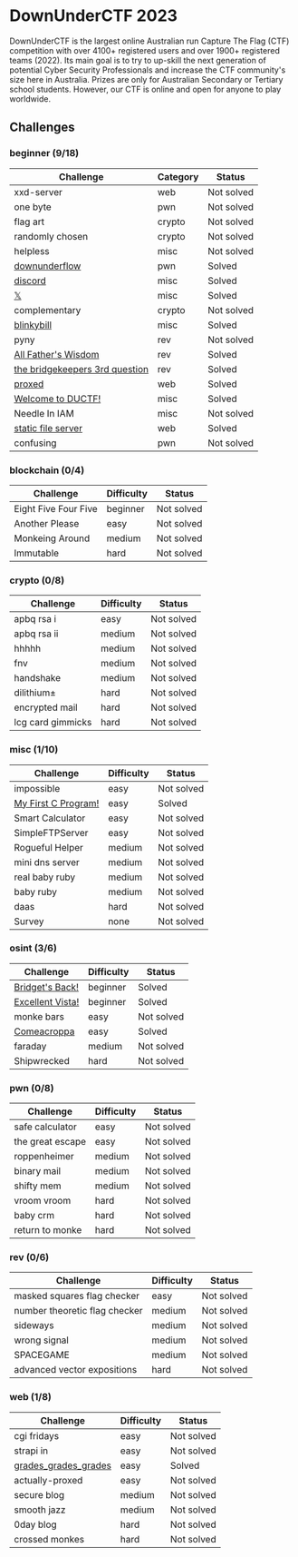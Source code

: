 # DownUnderCTF 2023
DownUnderCTF is the largest online Australian run Capture The Flag (CTF) competition with over 4100+ registered users and over 1900+ registered teams (2022). Its main goal is to try to up-skill the next generation of potential Cyber Security Professionals and increase the CTF community's size here in Australia. Prizes are only for Australian Secondary or Tertiary school students. However, our CTF is online and open for anyone to play worldwide.

## Challenges
### beginner (9/18)
| Challenge                                                              | Category | Status     |
| ---------------------------------------------------------------------- | -------- | ---------- |
| xxd-server                                                             | web      | Not solved |
| one byte                                                               | pwn      | Not solved |
| flag art                                                               | crypto   | Not solved |
| randomly chosen                                                        | crypto   | Not solved |
| helpless                                                               | misc     | Not solved |
| [downunderflow](./pwn/downunderflow.md)                                | pwn      | Solved     |
| [discord](./misc/discord.md)                                           | misc     | Solved     |
| [𝕏](./misc/x.md)                                                       | misc     | Solved     |
| complementary                                                          | crypto   | Not solved |
| [blinkybill](./misc/blinkybill.md)                                     | misc     | Solved     |
| pyny                                                                   | rev      | Not solved |
| [All Father's Wisdom](./rev/All_Fathers_Wisdom.md)                     | rev      | Solved     |
| [the bridgekeepers 3rd question](./rev/the_bridgekeepers_3rd_question) | rev      | Solved     |
| [proxed](./web/proxed.md)                                              | web      | Solved     |
| [Welcome to DUCTF!](./misc/Welcome_to_DUCTF.md)                        | misc     | Solved     |
| Needle In IAM                                                          | misc     | Not solved |
| [static file server](./web/static_file_servermd)                       | web      | Solved     |
| confusing                                                              | pwn      | Not solved |

### blockchain (0/4)
| Challenge            | Difficulty | Status     |
| -------------------- | ---------- | ---------- |
| Eight Five Four Five | beginner   | Not solved |
| Another Please       | easy       | Not solved |
| Monkeing Around      | medium     | Not solved |
| Immutable            | hard       | Not solved |

### crypto (0/8)
| Challenge         | Difficulty | Status     |
| ----------------- | ---------- | ---------- |
| apbq rsa i        | easy       | Not solved |
| apbq rsa ii       | medium     | Not solved |
| hhhhh             | medium     | Not solved |
| fnv               | medium     | Not solved |
| handshake         | medium     | Not solved |
| dilithium±        | hard       | Not solved |
| encrypted mail    | hard       | Not solved |
| lcg card gimmicks | hard       | Not solved |

### misc (1/10)
| Challenge                                           | Difficulty | Status     |
| --------------------------------------------------- | ---------- | ---------- |
| impossible                                          | easy       | Not solved |
| [My First C Program!](./misc/My_First_C_Program.md) | easy       | Solved     |
| Smart Calculator                                    | easy       | Not solved |
| SimpleFTPServer                                     | easy       | Not solved |
| Rogueful Helper                                     | medium     | Not solved |
| mini dns server                                     | medium     | Not solved |
| real baby ruby                                      | medium     | Not solved |
| baby ruby                                           | medium     | Not solved |
| daas                                                | hard       | Not solved |
| Survey                                              | none       | Not solved |

### osint (3/6)
| Challenge                                      | Difficulty | Status     |
| ---------------------------------------------- | ---------- | ---------- |
| [Bridget's Back!](./osint/Bridgets_Back.md)    | beginner   | Solved     |
| [Excellent Vista!](./osint/Excellent_Vista.md) | beginner   | Solved     |
| monke bars                                     | easy       | Not solved |
| [Comeacroppa](./osint/Comeacroppa.md)          | easy       | Solved     |
| faraday                                        | medium     | Not solved |
| Shipwrecked                                    | hard       | Not solved |

### pwn (0/8)
| Challenge        | Difficulty | Status     |
| ---------------- | ---------- | ---------- |
| safe calculator  | easy       | Not solved |
| the great escape | easy       | Not solved |
| roppenheimer     | medium     | Not solved |
| binary mail      | medium     | Not solved |
| shifty mem       | medium     | Not solved |
| vroom vroom      | hard       | Not solved |
| baby crm         | hard       | Not solved |
| return to monke  | hard       | Not solved |

### rev (0/6)
| Challenge                     | Difficulty | Status     |
| ----------------------------- | ---------- | ---------- |
| masked squares flag checker   | easy       | Not solved |
| number theoretic flag checker | medium     | Not solved |
| sideways                      | medium     | Not solved |
| wrong signal                  | medium     | Not solved |
| SPACEGAME                     | medium     | Not solved |
| advanced vector expositions   | hard       | Not solved |

### web (1/8)
| Challenge                                               | Difficulty | Status     |
| ------------------------------------------------------- | ---------- | ---------- |
| cgi fridays                                             | easy       | Not solved |
| strapi in                                               | easy       | Not solved |
| [grades\_grades\_grades](./web/grades_grades_grades.md) | easy       | Solved     |
| actually-proxed                                         | easy       | Not solved |
| secure blog                                             | medium     | Not solved |
| smooth jazz                                             | medium     | Not solved |
| 0day blog                                               | hard       | Not solved |
| crossed monkes                                          | hard       | Not solved |
